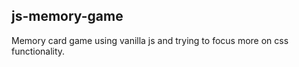 ## js-memory-game

Memory card game using vanilla js and trying to focus more on css functionality.
